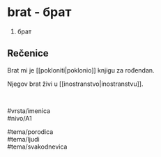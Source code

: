 # brat - брат

1. брат

## Rečenice

Brat mi je [[pokloniti|poklonio]] knjigu za rođendan.

Njegov brat živi u [[inostranstvo|inostranstvu]].

<br>

#vrsta/imenica  
#nivo/A1  

#tema/porodica  
#tema/ljudi  
#tema/svakodnevica
